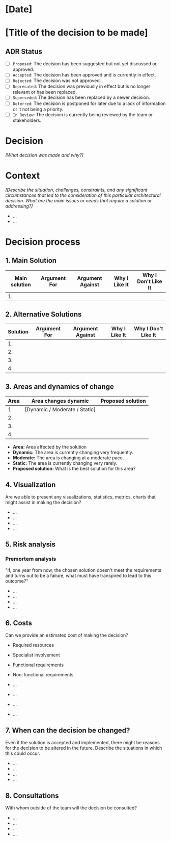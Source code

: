 # [Date]
# [Title of the decision to be made]

## ADR Status

- [ ] `Proposed`: The decision has been suggested but not yet discussed or approved.
- [ ] `Accepted`: The decision has been approved and is currently in effect.
- [ ] `Rejected`: The decision was not approved.
- [ ] `Deprecated`: The decision was previously in effect but is no longer relevant or has been replaced.
- [ ] `Superseded`: The decision has been replaced by a newer decision.
- [ ] `Deferred`: The decision is postponed for later due to a lack of information or it not being a priority.
- [ ] `In Review`: The decision is currently being reviewed by the team or stakeholders.

# Decision
_[What decision was made and why?]_

# Context
_[Describe the situation, challenges, constraints, and any significant circumstances that led to the consideration of this particular architectural decision. What are the main issues or needs that require a solution or addressing?]_

- ...
- ... 


# Decision process 
## 1. Main Solution 

| Main solution         | Argument For          | Argument Against | Why I Like It    | Why I Don't Like It |
|-----------------------|-----------------------|------------------|------------------|---------------------|
| 1.                    |                       |                  |                  |                     |                    
       



## 2. Alternative Solutions

| Solution              | Argument For     | Argument Against | Why I Like It       | Why I Don't Like It |
|-----------------------|------------------|------------------|---------------------|---------------------|
| 1.                    |                  |                  |                     |                     |
| 2.                    |                  |                  |                     |                     |
| 3.                    |                  |                  |                     |                     |
| 4.                    |                  |                  |                     |                     |


## 3. Areas and dynamics of change

| Area                  |       Area changes dynamic    | Proposed solution   |
|-----------------------|-------------------------------|---------------------|
| 1.                    | [Dynamic / Moderate / Static] |                     |
| 2.                    |                               |                     |                   
| 3.                    |                               |                     |                     
| 4.                    |                               |                     |                     


- **Area:** Area affected by the solution
- **Dynamic:** The area is currently changing very frequently.
- **Moderate:** The area is changing at a moderate pace.
- **Static:** The area is currently changing very rarely.
- **Proposed solution:** What is the best solution for this area?

## 4. Visualization
Are we able to present any visualizations, statistics, metrics, charts that might assist in making the decision?
- ...
- ...
- ...
- ... 

## 5. Risk analysis 
### Premortem analysis
"If, one year from now, the chosen solution doesn't meet the requirements and turns out to be a failure, what must have transpired to lead to this outcome?"
- ...
- ...
- ...
- ...

## 6. Costs
Can we provide an estimated cost of making the decision?
- Required resources
- Specialist involvement
- Functional requirements
- Non-functional requirements

- ...
- ...
- ...
- ...


## 7. When can the decision be changed?
Even if the solution is accepted and implemented, there might be reasons for the decision to be altered in the future. Describe the situations in which this could occur.
- ...
- ...
- ...
- ...

## 8. Consultations
With whom outside of the team will the decision be consulted?
- ...
- ...
- ...
- ...
